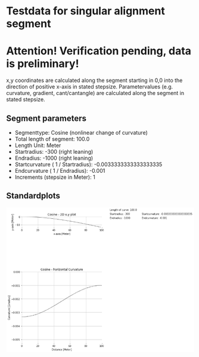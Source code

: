 # Testdata for singular alignment segment
# Attention! Verification pending, data is preliminary!
x,y coordinates are calculated along the segment starting in 0,0 into the direction of positive x-axis in stated stepsize.
Parametervalues (e.g. curvature, gradient, cant/cantangle) are calculated along the segment in stated stepsize.
## Segment parameters
* Segmenttype: Cosine (nonlinear change of curvature)
* Total length of segment: 100.0
* Length Unit: Meter
* Startradius: -300 (right leaning)
* Endradius: -1000 (right leaning)
* Startcurvature ( 1 / Startradius): -0.0033333333333333335
* Endcurvature ( 1 / Endradius): -0.001
* Increments (stepsize in Meter): 1
## Standardplots
<img src="./TS8_Cosine_100.0_-300_-1000_1_Meter.png">

